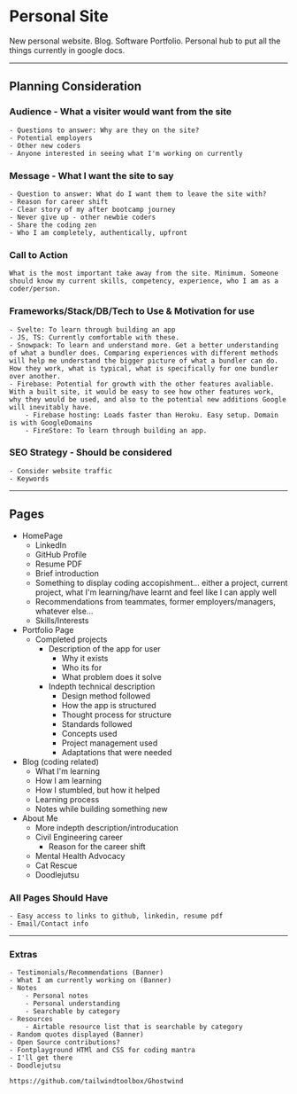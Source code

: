 # Personal Site
New personal website. Blog. Software Portfolio. Personal hub to put all the things currently in google docs.

---
## Planning Consideration
### Audience - What a visiter would want from the site
    - Questions to answer: Why are they on the site?
    - Potential employers
    - Other new coders
    - Anyone interested in seeing what I'm working on currently

### Message - What I want the site to say
    - Question to answer: What do I want them to leave the site with?
    - Reason for career shift
    - Clear story of my after bootcamp journey
    - Never give up - other newbie coders
    - Share the coding zen
    - Who I am completely, authentically, upfront

### Call to Action
    What is the most important take away from the site. Minimum. Someone should know my current skills, competency, experience, who I am as a coder/person.

### Frameworks/Stack/DB/Tech to Use & Motivation for use
    - Svelte: To learn through building an app
    - JS, TS: Currently comfortable with these.
    - Snowpack: To learn and understand more. Get a better understanding of what a bundler does. Comparing experiences with different methods will help me understand the bigger picture of what a bundler can do. How they work, what is typical, what is specifically for one bundler over another.
    - Firebase: Potential for growth with the other features avaliable. With a built site, it would be easy to see how other features work, why they would be used, and also to the potential new additions Google will inevitably have.
        - Firebase hosting: Loads faster than Heroku. Easy setup. Domain is with GoogleDomains
        - FireStore: To learn through building an app.

### SEO Strategy - Should be considered
    - Consider website traffic
    - Keywords
---
## Pages
- HomePage
    - LinkedIn
    - GitHub Profile
    - Resume PDF
    - Brief introduction
    - Something to display coding accopishment... either a project, current project, what I'm learning/have learnt and feel like I can apply well
    - Recommendations from teammates, former employers/managers, whatever else...
    - Skills/Interests
- Portfolio Page
    - Completed projects
        - Description of the app for user
            - Why it exists
            - Who its for
            - What problem does it solve
        - Indepth technical description
            - Design method followed
            - How the app is structured
            - Thought process for structure
            - Standards followed
            - Concepts used
            - Project management used
            - Adaptations that were needed
- Blog (coding related)
    - What I'm learning
    - How I am learning
    - How I stumbled, but how it helped
    - Learning process
    - Notes while building something new
- About Me
    - More indepth description/introducation
    - Civil Engineering career
        - Reason for the career shift
    - Mental Health Advocacy
    - Cat Rescue
    - Doodlejutsu

### All Pages Should Have
    - Easy access to links to github, linkedin, resume pdf
    - Email/Contact info
---

### Extras
    - Testimonials/Recommendations (Banner)
    - What I am currently working on (Banner)
    - Notes
        - Personal notes
        - Personal understanding
        - Searchable by category
    - Resources
        - Airtable resource list that is searchable by category
    - Random quotes displayed (Banner)
    - Open Source contributions?
    - Fontplayground HTMl and CSS for coding mantra
    - I'll get there
    - Doodlejutsu

    https://github.com/tailwindtoolbox/Ghostwind

